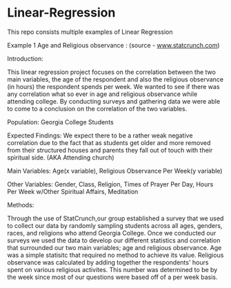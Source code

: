 # Linear-Regression

This repo consists multiple examples of Linear Regression

Example 1 Age and Religious observance :
(source - www.statcrunch.com)

Introduction: 

This linear regression project focuses on the correlation between the two main variables,
the age of the respondent and also the religious observance (in hours) the respondent spends per week. 
We wanted to see if there was any correlation what so ever in age and religious observance while attending college. 
By conducting surveys and gathering data we were able to come to a conclusion on the correlation of the two variables. 

Population: Georgia College Students

Expected Findings: We expect there to be a rather weak negative correlation due to the fact that as students get older
and more removed from their structured houses and parents they fall out of touch with their spiritual side.
(AKA Attending church)

Main Variables: Age(x variable), Religious Observance Per Week(y variable)

Other Variables: Gender, Class, Religion, Times of Prayer Per Day, Hours Per Week w/Other Spiritual Affairs, Meditation

Methods: 

Through the use of StatCrunch,our group established a survey that we used to collect our data by randomly sampling students
across all ages, genders, races, and religions who attend Georgia College.
Once we conducted our surveys we used the data to develop our different statistics and correlation 
that surrounded our two main variables; age and religious observance. 
Age was a simple statisitc that required no method to achieve its value. 
Religious observance was calculated by adding together the respondents' hours spent on various religious activites. 
This number was determined to be by the week since most of our questions were based off of a per week basis. 
